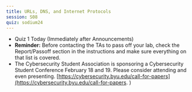 ```yaml
---
title: URLs, DNS, and Internet Protocols
session: S08
quiz: sodium24
---
```

* Quiz 1 Today (Immediately after Announcements)
* **Reminder:** Before contacting the TAs to pass off your lab, check the Report/Passoff section in the instructions and make sure everything on that list is covered.
* The Cybersecurity Student Association is sponsoring a Cybersecurity Student Conference February 18 and 19. Please consider attending and even presenting. [https://cybersecurity.byu.edu/call-for-papers](https://cybersecurity.byu.edu/call-for-papers. )